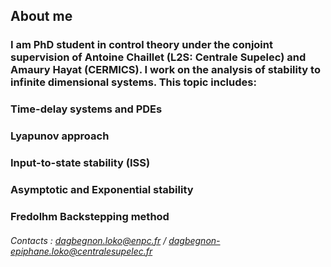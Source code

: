 ## About me

### I am PhD student in control theory under the conjoint supervision of Antoine Chaillet (L2S: Centrale Supelec)  and Amaury Hayat (CERMICS). I work on the analysis of stability to infinite dimensional systems. This topic includes:
### Time-delay systems and PDEs
### Lyapunov approach
### Input-to-state stability (ISS)
### Asymptotic and Exponential stability
### Fredolhm Backstepping method
###### Contacts : dagbegnon.loko@enpc.fr / dagbegnon-epiphane.loko@centralesupelec.fr

